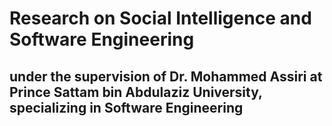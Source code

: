 # Research on Social Intelligence and Software Engineering
 ## under the supervision of Dr. Mohammed Assiri at Prince Sattam bin Abdulaziz University, specializing in Software Engineering
